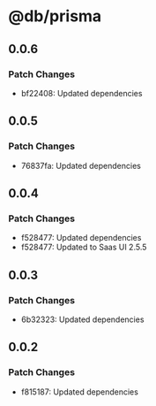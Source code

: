 # @db/prisma

## 0.0.6

### Patch Changes

- bf22408: Updated dependencies

## 0.0.5

### Patch Changes

- 76837fa: Updated dependencies

## 0.0.4

### Patch Changes

- f528477: Updated dependencies
- f528477: Updated to Saas UI 2.5.5

## 0.0.3

### Patch Changes

- 6b32323: Updated dependencies

## 0.0.2

### Patch Changes

- f815187: Updated dependencies
